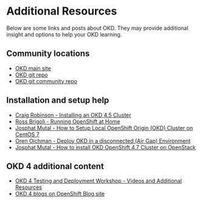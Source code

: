 # Additional Resources

<!--- cSpell:ignore Brigoli Josphat Mutal Oichman -->

Below are some links and posts about OKD.  They may provide additional insight and options to help your OKD learning.

## Community locations

- [OKD main site](https://okd.io)
- [OKD git repo](https://github.com/openshift/okd)
- [OKD git community repo](https://github.com/openshift/community)

## Installation and setup help

- [Craig Robinson - Installing an OKD 4.5 Cluster](https://itnext.io/guide-installing-an-okd-4-5-cluster-508a2631cbee)
- [Ross Brigoli - Running OpenShift at Home](https://blog.rossbrigoli.com/2020/10/running-full-openshift-cluster-at-home.html)
- [Josphat Mutal - How to Setup Local OpenShift Origin (OKD) Cluster on CentOS 7](https://computingforgeeks.com/setup-openshift-origin-local-cluster-on-centos/)
- [Oren Oichman - Deploy OKD in a disconnected (Air Gap) Environment](https://two-oes.medium.com/deploying-okd-in-a-disconnected-air-gap-environment-47215356d813)
- [Josphat Mutal - How to install OKD OpenShift 4.7 Cluster on OpenStack](https://computingforgeeks.com/how-to-install-okd-openshift-cluster-on-openstack/)

## OKD 4 additional content

- [OKD 4 Testing and Deployment Workshop - Videos and Additional Resources](https://www.openshift.com/blog/recap-okd-4-testing-and-deployment-workshop-videos-and-additional-resources)
- [OKD 4 blogs on OpenShift Blog site](https://www.openshift.com/blog/tag/okd4)
